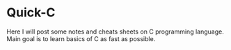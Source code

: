 # Quick-C
Here I will post some notes and cheats sheets on C programming language.
Main goal is to learn basics of C as fast as possible.
